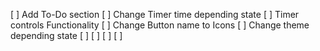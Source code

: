 [ ] Add To-Do section
[ ] Change Timer time depending state
[ ] Timer controls Functionality
[ ] Change Button name to Icons
[ ] Change theme depending state
[ ] 
[ ] 
[ ] 
[ ] 